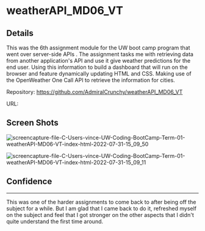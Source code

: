 # weatherAPI_MD06_VT

## Details

This was the 6th assignment module for the UW boot camp program that went over server-side APIs . The assignment tasks me with retrieving data from another application's API and use it give weather predictions for the end user. Using this information to build a dashboard that will run on the browser and feature dynamically updating HTML and CSS. Making use of the OpenWeather One Call API to retrieve the information for cities.

Repository: https://github.com/AdmiralCrunchy/weatherAPI_MD06_VT

URL:


## Screen Shots

![screencapture-file-C-Users-vince-UW-Coding-BootCamp-Term-01-weatherAPI-MD06-VT-index-html-2022-07-31-15_09_50](https://user-images.githubusercontent.com/31176226/182047316-84d87bb8-ecec-4cea-ade4-da872808d18b.png)

![screencapture-file-C-Users-vince-UW-Coding-BootCamp-Term-01-weatherAPI-MD06-VT-index-html-2022-07-31-15_09_11](https://user-images.githubusercontent.com/31176226/182047319-a496db38-fb94-4b9b-b507-b12da804ab15.png)

## Confidence

---

This was one of the harder assignments to come back to after being off the subject for a while. But I am glad that I came back to do it, refreshed myself on the subject and feel that I got stronger on the other aspects that I didn't quite understand the first time around. 
